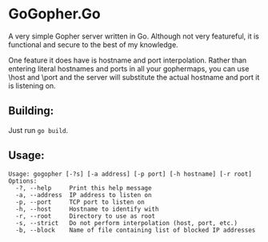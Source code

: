 # GoGopher.Go

A very simple Gopher server written in Go. Although not very featureful, it is
functional and secure to the best of my knowledge.

One feature it does have is hostname and port interpolation. Rather than
entering literal hostnames and ports in all your gophermaps, you can use \host
and \port and the server will substitute the actual hostname and port it is
listening on.

## Building:

Just run `go build`.

## Usage:

```
Usage: gogopher [-?s] [-a address] [-p port] [-h hostname] [-r root]
Options:
  -?, --help     Print this help message
  -a, --address  IP address to listen on
  -p, --port     TCP port to listen on
  -h, --host     Hostname to identify with
  -r, --root     Directory to use as root
  -s, --strict   Do not perform interpolation (host, port, etc.)
  -b, --block    Name of file containing list of blocked IP addresses
```
